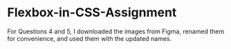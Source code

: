 # Flexbox-in-CSS-Assignment

For Questions 4 and 5, I downloaded the images from Figma, renamed them for convenience, and used them with the updated names. 

